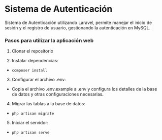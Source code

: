 # Sistema de Autenticación
Sistema de Autenticación utilizando Laravel, permite manejar el inicio de sesión y el registro de usuario, gestionando la autenticación en MySQL.

### Pasos para utilizar la aplicación web

1. Clonar el repositorio

2. Instalar dependencias:
-     composer install

3. Configurar el archivo .env:
- Copia el archivo .env.example a .env y configura los detalles de la base de datos y otras configuraciones necesarias.

4. Migrar las tablas a la base de datos:
-     php artisan migrate

5. Iniciar el servidor:
-     php artisan serve
